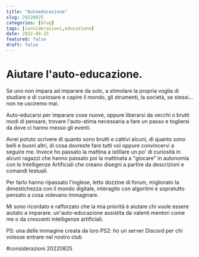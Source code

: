 ```yaml
---
title: "Autoeducazione"
slug: 20220825
categories: [blog]
tags: [considerazioni,educazione]
date: 2022-08-25
featured: false
draft: false
---
```

# Aiutare l'auto-educazione.

Se uno non impara ad imparare da solo, a stimolare la propria voglia di studiare e di curiosare e capire il mondo, gli strumenti, la società, se stessi... non ne usciremo mai.

Auto-educarsi per imparare cose nuove, oppure liberarsi da vecchi o brutti modi di pensare, trovare l'auto-stima necessaria a fare un passo e togliersi da dove ci hanno messo gli eventi.

Avrei potuto scrivere di quanto sono brutti e cattivi alcuni, di quanto sono belli e buoni altri, di cosa dovreste fare tutti voi oppure convincervi a seguire me.
Invece ho passato la mattina a istillare un po' di curiosità in alcuni ragazzi che hanno passato poi la mattinata a "giocare" in autonomia con le Intelligenze Artificiali che creano disegni a partire da descrizioni e comandi testuali.

Per farlo hanno ripassato l'inglese, letto dozzine di forum, migliorato la dimestichezza con il mondo digitale, interagito con algoritmi e sopratutto pensato a cosa volevano immaginare.

Mi sono ricordato e rafforzato che la mia priorità è aiutare chi vuole essere aiutato a imparare. un'auto-educazione assistita da valenti mentori come me o da crescenti intelligenze artificiali.

PS: una delle immagine creata da loro
PS2: ho un server Discord per chi volesse entrare nel nostro club

#considerazioni 20220825